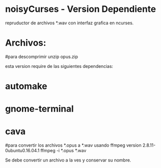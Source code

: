 
# noisyCurses - Version Dependiente

repruductor de archivos  *.wav con interfaz grafica en ncurses.

# Archivos:
#para descomprimir 
  unzip opus.zip
  
esta version require de las siguientes dependencias:


#  automake
#  gnome-terminal
#  cava
  

#para convertir los archivos *.opus a *.wav usando ffmpeg version 2.8.11-0ubuntu0.16.04.1
  ffmpeg -i *.opus *.wav 
  
Se debe convertir un archivo a la ves y conservar su nombre.
